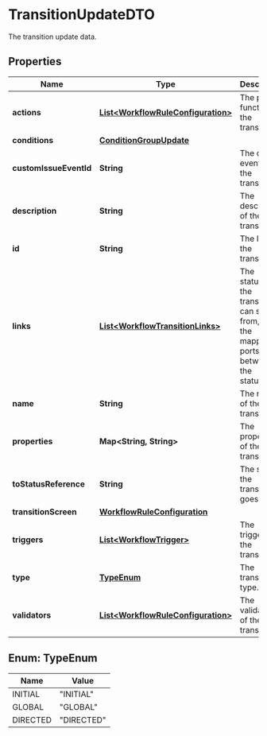 

# TransitionUpdateDTO

The transition update data.

## Properties

| Name | Type | Description | Notes |
|------------ | ------------- | ------------- | -------------|
|**actions** | [**List&lt;WorkflowRuleConfiguration&gt;**](WorkflowRuleConfiguration.md) | The post-functions of the transition. |  [optional] |
|**conditions** | [**ConditionGroupUpdate**](ConditionGroupUpdate.md) |  |  [optional] |
|**customIssueEventId** | **String** | The custom event ID of the transition. |  [optional] |
|**description** | **String** | The description of the transition. |  [optional] |
|**id** | **String** | The ID of the transition. |  [optional] |
|**links** | [**List&lt;WorkflowTransitionLinks&gt;**](WorkflowTransitionLinks.md) | The statuses the transition can start from, and the mapping of ports between the statuses. |  [optional] |
|**name** | **String** | The name of the transition. |  [optional] |
|**properties** | **Map&lt;String, String&gt;** | The properties of the transition. |  [optional] |
|**toStatusReference** | **String** | The status the transition goes to. |  [optional] |
|**transitionScreen** | [**WorkflowRuleConfiguration**](WorkflowRuleConfiguration.md) |  |  [optional] |
|**triggers** | [**List&lt;WorkflowTrigger&gt;**](WorkflowTrigger.md) | The triggers of the transition. |  [optional] |
|**type** | [**TypeEnum**](#TypeEnum) | The transition type. |  [optional] |
|**validators** | [**List&lt;WorkflowRuleConfiguration&gt;**](WorkflowRuleConfiguration.md) | The validators of the transition. |  [optional] |



## Enum: TypeEnum

| Name | Value |
|---- | -----|
| INITIAL | &quot;INITIAL&quot; |
| GLOBAL | &quot;GLOBAL&quot; |
| DIRECTED | &quot;DIRECTED&quot; |



